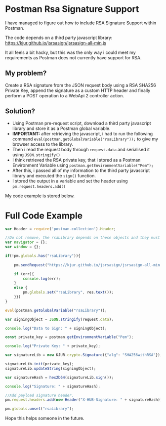# Postman Rsa Signature Support

I have managed to figure out how to include RSA Signature Support within Postman.

The code depends on a third party javascript library: https://kjur.github.io/jsrsasign/jsrsasign-all-min.js

It all feels a bit hacky, but this was the only way i could meet my requirements as Postman does not currently have support for RSA.

## My problem?

Create a RSA signature from the JSON request body using a RSA SHA256 Private Key, append the signature as a custom HTTP header and finally perform a POST operation to a WebApi 2 controller action.

## Solution?
* Using Postman pre-request script, download a third party javascript library and store it as a Postman global variable.
* **IMPORTANT:** after retrieving the javascript, i had to run the following command `eval(postman.getGlobalVariable("rsaLibrary"));` to give my browser access to the library.
* Then i read the request body through `request.data` and serialised it using `JSON.stringify()`
* I think retrieved the RSA private key, that i stored as a Postman Environment Variable using `postman.getEnvironmentVariable("Pem");`
* After this, i passed all of my information to the third party javascript library and executed the `sign()` function.
* I stored the output in a variable and set the header using `pm.request.headers.add()`

My code example is stored below.

# Full Code Example

```javascript
var Header = require('postman-collection').Header;

//Do not remove, the rsaLibrary depends on these objects and they must be instantiated before using the rsaLibrary object.
var navigator = {};
var window = {};

if(!pm.globals.has("rsaLibrary")){
    
    pm.sendRequest("https://kjur.github.io/jsrsasign/jsrsasign-all-min.js", function (err, res) {

    if (err){
        console.log(err);
    }
    else {
        pm.globals.set("rsaLibrary", res.text());
    }})
}

eval(postman.getGlobalVariable("rsaLibrary"));

var signingObject = JSON.stringify(request.data);

console.log("Data to Sign: " + signingObject);

const private_key = postman.getEnvironmentVariable("Pem");

console.log("Private Key: " + private_key);

var signatureLib = new KJUR.crypto.Signature({"alg": "SHA256withRSA"});

signatureLib.init(private_key);
signatureLib.updateString(signingObject);

var signatureHash = hex2b64(signatureLib.sign());

console.log("Signature: " + signatureHash);

//Add payload signature header.
pm.request.headers.add(new Header("X-HUB-Signature: " + signatureHash));

pm.globals.unset("rsaLibrary");
```

Hope this helps someone in the future.
